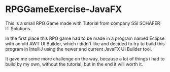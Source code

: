 # RPGGameExercise-JavaFX

This is a small RPG Game made with Tutorial from company SSI SCHÄFER IT Solutions.

In the first place this RPG game had to be made in a program named Eclipse with an old AWT UI Builder,
which i didn't like and decided to try to build this program in IntelliJ using the newer and current
JavaFX UI Builder tool.

It gave me some more challenge on the way, because a lot of things i had to build by my own, without the tutorial,
but in the end it will worth it.
